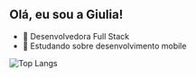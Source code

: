 ## Olá, eu sou a Giulia!

- 🔭 Desenvolvedora Full Stack
- 🌱 Estudando sobre desenvolvimento mobile

![Top Langs](https://github-readme-stats.vercel.app/api/top-langs/?username=GiuCaroline&layout=compact&size_weight=0.5&count_weight=0.5&theme=radical)
